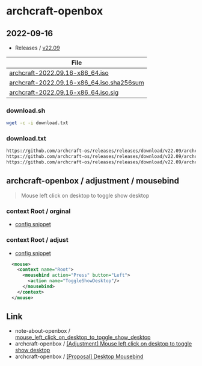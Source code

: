 
# archcraft-openbox

## 2022-09-16

* Releases / [v22.09](https://github.com/archcraft-os/releases/releases/tag/v22.09)

| File |
| --- |
| [archcraft-2022.09.16-x86_64.iso](https://github.com/archcraft-os/releases/releases/download/v22.09/archcraft-2022.09.16-x86_64.iso) |
| [archcraft-2022.09.16-x86_64.iso.sha256sum](https://github.com/archcraft-os/releases/releases/download/v22.09/archcraft-2022.09.16-x86_64.iso.sha256sum) |
| [archcraft-2022.09.16-x86_64.iso.sig](https://github.com/archcraft-os/releases/releases/download/v22.09/archcraft-2022.09.16-x86_64.iso.sig) |


### download.sh

``` sh
wget -c -i download.txt
```

### download.txt

``` txt
https://github.com/archcraft-os/releases/releases/download/v22.09/archcraft-2022.09.16-x86_64.iso
https://github.com/archcraft-os/releases/releases/download/v22.09/archcraft-2022.09.16-x86_64.iso.sha256sum
https://github.com/archcraft-os/releases/releases/download/v22.09/archcraft-2022.09.16-x86_64.iso.sig
```




## archcraft-openbox / adjustment / mousebind

> Mouse left click on desktop to toggle show desktop


### context Root / orginal

* [config snippet](asset/orginal/rc.xml#L1010-L1026)


### context Root / adjust

* [config snippet](rc.xml#L1011-L1013)

``` xml
  <mouse>
    <context name="Root">
      <mousebind action="Press" button="Left">
        <action name="ToggleShowDesktop"/>
      </mousebind>
    </context>
  </mouse>
```


## Link

* note-about-openbox / [mouse_left_click_on_desktop_to_toggle_show_desktop](https://github.com/samwhelp/note-about-openbox/tree/gh-pages/_demo/sample/mousebind-adjustment/openbox/3.6.1/mouse_left_click_on_desktop_to_toggle_show_desktop)
* archcraft-openbox / [[Adjustment] Mouse left click on desktop to toggle show desktop](https://github.com/archcraft-os/archcraft-openbox/issues/10)
* archcraft-openbox / [[Proposal] Desktop Mousebind](https://github.com/archcraft-os/archcraft-openbox/issues/1)
